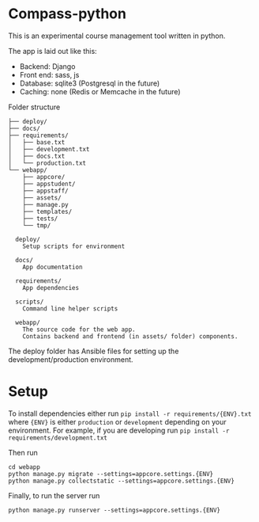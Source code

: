 # Compass-python

This is an experimental course management tool written in python.

The app is laid out like this:

- Backend: Django
- Front end: sass, js
- Database: sqlite3 (Postgresql in the future)
- Caching: none (Redis or Memcache in the future)

Folder structure

```
├── deploy/
├── docs/
├── requirements/
│   ├── base.txt
│   ├── development.txt
│   ├── docs.txt
│   └── production.txt
└── webapp/
    ├── appcore/
    ├── appstudent/
    ├── appstaff/
    ├── assets/
    ├── manage.py
    ├── templates/
    ├── tests/
    └── tmp/
```


```
  deploy/
    Setup scripts for environment

  docs/
    App documentation

  requirements/
    App dependencies 

  scripts/
    Command line helper scripts

  webapp/
    The source code for the web app. 
    Contains backend and frontend (in assets/ folder) components.
```

The deploy folder has Ansible files for setting up the development/production
environment.

# Setup

To install dependencies either run `pip install -r requirements/{ENV}.txt`
where `{ENV}` is either `production` or `development` depending on your
environment. For example, if you are developing run `pip install -r
requirements/development.txt`

Then run 

```
cd webapp  
python manage.py migrate --settings=appcore.settings.{ENV}
python manage.py collectstatic --settings=appcore.settings.{ENV}
```

Finally, to run the server run

`python manage.py runserver --settings=appcore.settings.{ENV}`
